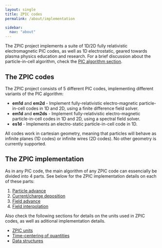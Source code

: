 ```yaml
---
layout: single
title: ZPIC codes
permalink: /about/implementation

sidebar:
  nav: "about"
---
```


The ZPIC project implements a suite of 1D/2D fully relativistic electromagnetic PIC codes, as well as 1D electrostatic, geared towards plasma physics education and research. For a brief discussion about the particle-in-cell algorithm, check the [PIC algorithm section](pic).

## The ZPIC codes

The ZPIC project consists of 5 different PIC codes, implementing different variants of the PIC algorithm:

* __em1d__ and __em2d__ - Implement fully-relativistic electro-magnetic particle-in-cell codes in 1D and 2D, using a finite difference field solver.
* __em1d__ and __em2ds__ - Implement fully-relativistic electro-magnetic particle-in-cell codes in 1D and 2D, using a spectral field solver.
* __es1d__ - Implements an electro-static particle-in-cell code in 1D.

All codes work in cartesian geometry, meaning that particles will behave as infinite planes (1D codes) or infinite wires (2D codes). No other geometry is currently supported.

## The ZPIC implementation

As in any PIC code, the main algorithm of any ZPIC code can essencially be divided into 4 parts. See below for the ZPIC implementation details on each of these parts:

1. [Particle advance](particles)
2. [Current/charge deposition](deposit)
3. [Field advance](fields)
4. [Field interpolation](interpolation)

Also check the following sections for details on the units used in ZPIC codes, as well as aditional implementation details.

* [ZPIC units](units)
* [Time-centering of quantities](timecenter)
* [Data structures](data)
